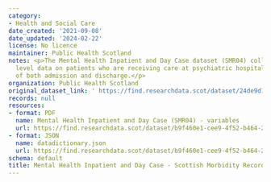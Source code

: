 ```yaml
---
category:
- Health and Social Care
date_created: '2021-09-08'
date_updated: '2024-02-22'
license: No licence
maintainer: Public Health Scotland
notes: <p>The Mental Health Inpatient and Day Case dataset (SMR04) collects episode
  level data on patients who are receiving care at psychiatric hospitals at the point
  of both admission and discharge.</p>
organization: Public Health Scotland
original_dataset_link: ' https://find.researchdata.scot/dataset/24de9d1a-1f48-4c10-b8fc-a3bd7449e191'
records: null
resources:
- format: PDF
  name: Mental Health Inpatient and Day Case (SMR04) - variables
  url: https://find.researchdata.scot/dataset/b9f460e1-cee9-4f52-b464-26b421886939/resource/cdc4a53a-c97c-4a79-a6a0-af1c71904ad5/download/mental-health-inpatient-and-day-case-scottish-morbidity-record-smr04-variables.pdf
- format: JSON
  name: datadictionary.json
  url: https://find.researchdata.scot/dataset/b9f460e1-cee9-4f52-b464-26b421886939/resource/24de9d1a-1f48-4c10-b8fc-a3bd7449e191/download/datadictionary.json
schema: default
title: Mental Health Inpatient and Day Case - Scottish Morbidity Record (SMR04)
---
```

